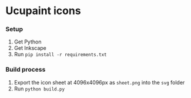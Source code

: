 # Ucupaint icons

### Setup
1. Get Python
2. Get Inkscape
3. Run `pip install -r requirements.txt`

### Build process
1. Export the icon sheet at 4096x4096px as `sheet.png` into the `svg` folder
2. Run `python build.py`